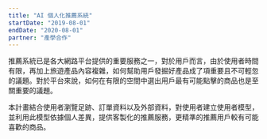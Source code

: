 ```yaml
---
title: "AI 個人化推薦系統"
startDate: "2019-08-01"
endDate: "2020-08-01"
partner: "產學合作"
---
```


推薦系統已是各大網路平台提供的重要服務之一，對於用戶而言，由於使用者時間有限，再加上旅遊產品內容複雜，如何幫助用戶發掘好產品成了項重要且不可輕忽的議題。對於平台來說，如何在有限的空間中選出用戶最有可能點擊的商品也是至關重要的議題。

本計畫結合使用者瀏覽足跡、訂單資料以及外部資料，對使用者建立使用者模型，並利用此模型依據個人差異，提供客製化的推薦服務，更精準的推薦用戶較有可能喜歡的商品。
